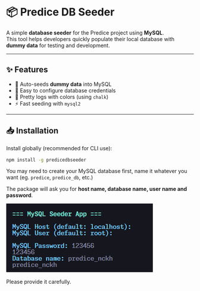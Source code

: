 # 📦 Predice DB Seeder

A simple **database seeder** for the Predice project using **MySQL**.  
This tool helps developers quickly populate their local database with **dummy data** for testing and development.

---

## ✨ Features

- 🌱 Auto-seeds **dummy data** into MySQL
- 🔧 Easy to configure database credentials
- 🎨 Pretty logs with colors (using `chalk`)
- ⚡ Fast seeding with `mysql2`

---

## 📥 Installation

Install globally (recommended for CLI use):

```bash
npm install -g predicedbseeder
```

You may need to create your MySQL database first, name it whatever you want (eg. `predice`, `predice_db`, etc.)

The package will ask you for **host name, database name, user name and password**.

![Example image](image.png)

Please provide it carefully.
